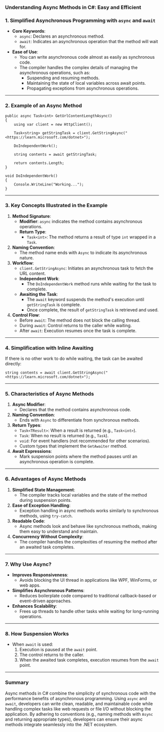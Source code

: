 ### **Understanding Async Methods in C#: Easy and Efficient**

### **1\. Simplified Asynchronous Programming with `async` and `await`**

-   **Core Keywords**:
    -   `async`: Declares an asynchronous method.
    -   `await`: Indicates an asynchronous operation that the method will wait for.
-   **Ease of Use**:
    -   You can write asynchronous code almost as easily as synchronous code.
    -   The compiler handles the complex details of managing the asynchronous operations, such as:
        -   Suspending and resuming methods.
        -   Maintaining the state of local variables across await points.
        -   Propagating exceptions from asynchronous operations.

* * * * *

### **2\. Example of an Async Method**

```
public async Task<int> GetUrlContentLengthAsync()
{
    using var client = new HttpClient();

    Task<string> getStringTask = client.GetStringAsync("<https://learn.microsoft.com/dotnet>");

    DoIndependentWork();

    string contents = await getStringTask;

    return contents.Length;
}

void DoIndependentWork()
{
    Console.WriteLine("Working...");
}

```

* * * * *

### **3\. Key Concepts Illustrated in the Example**

1.  **Method Signature**:
    -   **Modifier**: `async` indicates the method contains asynchronous operations.
    -   **Return Type**:
        -   `Task<int>`: The method returns a result of type `int` wrapped in a `Task`.
2.  **Naming Convention**:
    -   The method name ends with `Async` to indicate its asynchronous nature.
3.  **Workflow**:
    -   `client.GetStringAsync`: Initiates an asynchronous task to fetch the URL content.
    -   **Independent Work**:
        -   The `DoIndependentWork` method runs while waiting for the task to complete.
    -   **Awaiting the Task**:
        -   The `await` keyword suspends the method's execution until `getStringTask` is complete.
        -   Once complete, the result of `getStringTask` is retrieved and used.
4.  **Control Flow**:
    -   Before `await`: The method does not block the calling thread.
    -   During `await`: Control returns to the caller while waiting.
    -   After `await`: Execution resumes once the task is complete.

* * * * *

### **4\. Simplification with Inline Awaiting**

If there is no other work to do while waiting, the task can be awaited directly:

```
string contents = await client.GetStringAsync("<https://learn.microsoft.com/dotnet>");

```

* * * * *

### **5\. Characteristics of Async Methods**

1.  **Async Modifier**:
    -   Declares that the method contains asynchronous code.
2.  **Naming Convention**:
    -   Ends with `Async` to differentiate from synchronous methods.
3.  **Return Types**:
    -   `Task<TResult>`: When a result is returned (e.g., `Task<int>`).
    -   `Task`: When no result is returned (e.g., `Task`).
    -   `void`: For event handlers (not recommended for other scenarios).
    -   Custom types that implement the `GetAwaiter` method.
4.  **Await Expressions**:
    -   Mark suspension points where the method pauses until an asynchronous operation is complete.

* * * * *

### **6\. Advantages of Async Methods**

1.  **Simplified State Management**:
    -   The compiler tracks local variables and the state of the method during suspension points.
2.  **Ease of Exception Handling**:
    -   Exception handling in async methods works similarly to synchronous methods, using `try-catch`.
3.  **Readable Code**:
    -   Async methods look and behave like synchronous methods, making them easy to understand and maintain.
4.  **Concurrency Without Complexity**:
    -   The compiler handles the complexities of resuming the method after an awaited task completes.

* * * * *

### **7\. Why Use Async?**

-   **Improves Responsiveness**:
    -   Avoids blocking the UI thread in applications like WPF, WinForms, or web apps.
-   **Simplifies Asynchronous Patterns**:
    -   Reduces boilerplate code compared to traditional callback-based or event-driven approaches.
-   **Enhances Scalability**:
    -   Frees up threads to handle other tasks while waiting for long-running operations.

* * * * *

### **8\. How Suspension Works**

-   When `await` is used:
    1.  Execution is paused at the `await` point.
    2.  The control returns to the caller.
    3.  When the awaited task completes, execution resumes from the `await` point.

* * * * *

### **Summary**

Async methods in C# combine the simplicity of synchronous code with the performance benefits of asynchronous programming. Using `async` and `await`, developers can write clean, readable, and maintainable code while handling complex tasks like web requests or file I/O without blocking the application. By adhering to conventions (e.g., naming methods with `Async` and returning appropriate types), developers can ensure their async methods integrate seamlessly into the .NET ecosystem.